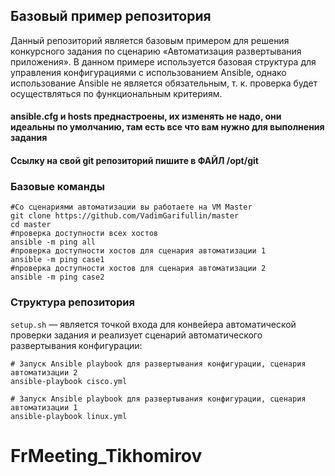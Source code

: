 ## Базовый пример репозитория

Данный репозиторий является базовым примером для решения конкурсного задания по сценарию «Автоматизация развертывания приложения».
В данном примере используется базовая структура для управления конфигурациями с использованием Ansible, однако использование Ansible не является обязательным, т. к. проверка будет осуществляться по функциональным критериям.
#### ansible.cfg и hosts преднастроены, их изменять не надо, они идеальны по умолчанию, там есть все что вам нужно для выполнения задания
#### Ссылку на свой git репозиторий пишите в ФАЙЛ /opt/git
### Базовые команды
```
#Со сценариями автоматизации вы работаете на VM Master
git clone https://github.com/VadimGarifullin/master
cd master
#проверка доступности всех хостов
ansible -m ping all
#проверка доступности хостов для сценария автоматизации 1
ansible -m ping case1
#проверка доступности хостов для сценария автоматизации 2
ansible -m ping case2

```
### Структура репозитория
`setup.sh` — является точкой входа для конвейера автоматической проверки задания и реализует сценарий автоматического развертывания конфигурации:

```
# Запуск Ansible playbook для развертывания конфигурации, сценария автоматизации 2
ansible-playbook cisco.yml

# Запуск Ansible playbook для развертывания конфигурации, сценария автоматизации 1
ansible-playbook linux.yml
```
# FrMeeting_Tikhomirov
